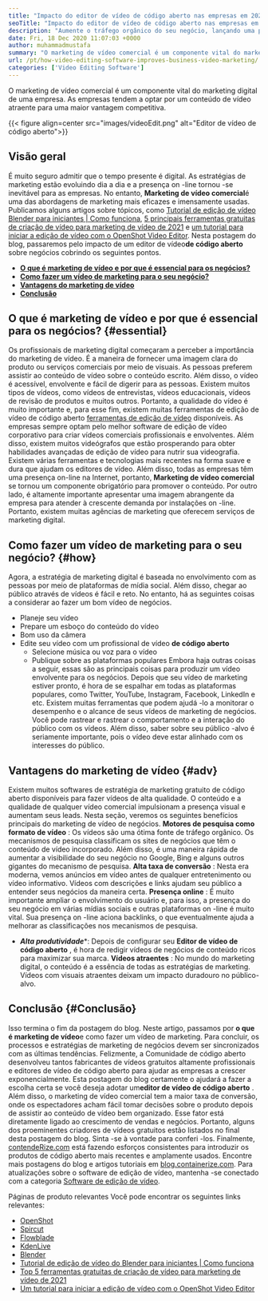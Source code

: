 ```yaml
---
title: "Impacto do editor de vídeo de código aberto nas empresas em 2021" 
seoTitle: "Impacto do editor de vídeo de código aberto nas empresas em 2021" 
description: "Aumente o tráfego orgânico do seu negócio, lançando uma poderosa campanha em vídeo. Esta postagem do blog explica os benefícios do uso de um editor de vídeo de código aberto." 
date: Fri, 18 Dec 2020 11:07:03 +0000
author: muhammadmustafa
summary: "O marketing de vídeo comercial é um componente vital do marketing digital de uma empresa. As empresas tendem a optar por um conteúdo de vídeo atraente para uma maior vantagem competitiva." 
url: /pt/how-video-editing-software-improves-business-video-marketing/
categories: ['Video Editing Software']
---
```


O marketing de vídeo comercial é um componente vital do marketing digital de uma empresa. As empresas tendem a optar por um conteúdo de vídeo atraente para uma maior vantagem competitiva.

{{< figure align=center src="images/videoEdit.png" alt="Editor de vídeo de código aberto">}}


## Visão geral
É muito seguro admitir que o tempo presente é digital. As estratégias de marketing estão evoluindo dia a dia e a presença on -line tornou -se inevitável para as empresas. No entanto, **Marketing de vídeo comercial**é uma das abordagens de marketing mais eficazes e imensamente usadas. Publicamos alguns artigos sobre tópicos, como [Tutorial de edição de vídeo Blender para iniciantes | Como funciona][2], [5 principais ferramentas gratuitas de criação de vídeo para marketing de vídeo de 2021][3] e [um tutorial para iniciar a edição de vídeo com o OpenShot Video Editor][4]. Nesta postagem do blog, passaremos pelo impacto de um editor de vídeo**de código aberto** sobre negócios cobrindo os seguintes pontos.
* **[O que é marketing de vídeo e por que é essencial para os negócios?][5]** 
* **[Como fazer um vídeo de marketing para o seu negócio?][6]** 
* **[Vantagens do marketing de vídeo][7]** 
* **[Conclusão][8]** 

## O que é marketing de vídeo e por que é essencial para os negócios? {#essential}

Os profissionais de marketing digital começaram a perceber a importância do marketing de vídeo. É a maneira de fornecer uma imagem clara do produto ou serviços comerciais por meio de visuais. As pessoas preferem assistir ao conteúdo de vídeo sobre o conteúdo escrito. Além disso, o vídeo é acessível, envolvente e fácil de digerir para as pessoas. Existem muitos tipos de vídeos, como vídeos de entrevistas, vídeos educacionais, vídeos de revisão de produtos e muitos outros. Portanto, a qualidade do vídeo é muito importante e, para esse fim, existem muitas ferramentas de edição de vídeo de código aberto [ferramentas de edição de vídeo][1] disponíveis. As empresas sempre optam pelo melhor software de edição de vídeo corporativo para criar vídeos comerciais profissionais e envolventes.
Além disso, existem muitos videógrafos que estão prosperando para obter habilidades avançadas de edição de vídeo para nutrir sua videografia. Existem várias ferramentas e tecnologias mais recentes na forma suave e dura que ajudam os editores de vídeo. Além disso, todas as empresas têm uma presença on-line na Internet, portanto, **Marketing de vídeo comercial** se tornou um componente obrigatório para promover o conteúdo. Por outro lado, é altamente importante apresentar uma imagem abrangente da empresa para atender à crescente demanda por instalações on -line. Portanto, existem muitas agências de marketing que oferecem serviços de marketing digital.

## Como fazer um vídeo de marketing para o seu negócio? {#how}

Agora, a estratégia de marketing digital é baseada no envolvimento com as pessoas por meio de plataformas de mídia social. Além disso, chegar ao público através de vídeos é fácil e reto. No entanto, há as seguintes coisas a considerar ao fazer um bom vídeo de negócios.
  * Planeje seu vídeo
  * Prepare um esboço do conteúdo do vídeo
  * Bom uso da câmera
* Edite seu vídeo com um profissional de vídeo **de código aberto** 
  * Selecione música ou voz para o vídeo
  * Publique sobre as plataformas populares
Embora haja outras coisas a seguir, essas são as principais coisas para produzir um vídeo envolvente para os negócios. Depois que seu vídeo de marketing estiver pronto, é hora de se espalhar em todas as plataformas populares, como Twitter, YouTube, Instagram, Facebook, LinkedIn e etc. Existem muitas ferramentas que podem ajudá -lo a monitorar o desempenho e o alcance de seus vídeos de marketing de negócios. Você pode rastrear e rastrear o comportamento e a interação do público com os vídeos. Além disso, saber sobre seu público -alvo é seriamente importante, pois o vídeo deve estar alinhado com os interesses do público.

## Vantagens do marketing de vídeo  {#adv}

Existem muitos softwares de estratégia de marketing gratuito de código aberto disponíveis para fazer vídeos de alta qualidade. O conteúdo e a qualidade de qualquer vídeo comercial impulsionam a presença visual e aumentam seus leads. Nesta seção, veremos os seguintes benefícios principais do marketing de vídeo de negócios.
**Motores de pesquisa como formato de vídeo** : Os vídeos são uma ótima fonte de tráfego orgânico. Os mecanismos de pesquisa classificam os sites de negócios que têm o conteúdo de vídeo incorporado. Além disso, é uma maneira rápida de aumentar a visibilidade do seu negócio no Google, Bing e alguns outros gigantes do mecanismo de pesquisa.
**Alta taxa de conversão** : Nesta era moderna, vemos anúncios em vídeo antes de qualquer entretenimento ou vídeo informativo. Vídeos com descrições e links ajudam seu público a entender seus negócios da maneira certa.
**Presença online** : É muito importante ampliar o envolvimento do usuário e, para isso, a presença do seu negócio em várias mídias sociais e outras plataformas on -line é muito vital. Sua presença on -line aciona backlinks, o que eventualmente ajuda a melhorar as classificações nos mecanismos de pesquisa.
* ***Alta produtividade****: Depois de configurar seu **Editor de vídeo de código aberto** , é hora de redigir vídeos de negócios de conteúdo ricos para maximizar sua marca.
**Vídeos atraentes** : No mundo do marketing digital, o conteúdo é a essência de todas as estratégias de marketing. Vídeos com visuais atraentes deixam um impacto duradouro no público-alvo.

## Conclusão {#Conclusão}

Isso termina o fim da postagem do blog. Neste artigo, passamos por **o que é marketing de vídeo**e como fazer um vídeo de marketing. Para concluir, os processos e estratégias de marketing de negócios devem ser sincronizados com as últimas tendências. Felizmente, a Comunidade de código aberto desenvolveu tantos fabricantes de vídeos gratuitos altamente profissionais e editores de vídeo de código aberto para ajudar as empresas a crescer exponencialmente. Esta postagem do blog certamente o ajudará a fazer a escolha certa se você deseja adotar um**editor de vídeo de código aberto** . Além disso, o marketing de vídeo comercial tem a maior taxa de conversão, onde os espectadores acham fácil tomar decisões sobre o produto depois de assistir ao conteúdo de vídeo bem organizado. Esse fator está diretamente ligado ao crescimento de vendas e negócios. Portanto, alguns dos proeminentes criadores de vídeos gratuitos estão listados no final desta postagem do blog. Sinta -se à vontade para conferi -los.
Finalmente, [contendeRize.com][9] está fazendo esforços consistentes para introduzir os produtos de código aberto mais recentes e amplamente usados. Encontre mais postagens do blog e artigos tutoriais em [blog.containerize.com][10]. Para atualizações sobre o software de edição de vídeo, mantenha -se conectado com a categoria [Software de edição de vídeo][1].

Páginas de produto relevantes
Você pode encontrar os seguintes links relevantes:
  * [OpenShot][11]
  * [Spircut][12]
  * [Flowblade][13]
  * [KdenLive][14]
  * [Blender][15]
  * [Tutorial de edição de vídeo do Blender para iniciantes | Como funciona][2]
  * [Top 5 ferramentas gratuitas de criação de vídeo para marketing de vídeo de 2021][3]
  * [Um tutorial para iniciar a edição de vídeo com o OpenShot Video Editor][4]



[1]: https://products.containerize.com/video-editing-software
[2]: https://blog.containerize.com/video-editing-software/blender-video-editing-tutorial-for-beginners/
[3]: https://blog.containerize.com/video-editing-software/top-5-open-source-video-editor-software-for-video-marketing/
[4]: https://blog.containerize.com/video-editing-software/openshot-video-editor-tutorial-for-beginners-open-source/
[5]: #essential
[6]: #how
[7]: #adv
[8]: #Conclusion
[9]: https://www.containerize.com/
[10]: https://blog.containerize.com/
[11]: https://products.containerize.com/video-editing-software/openshot
[12]: https://products.containerize.com/video-editing-software/shotcut
[13]: https://products.containerize.com/video-editing-software/flowblade
[14]: https://products.containerize.com/video-editing-software/kdenlive
[15]: https://products.containerize.com/video-editing-software/blender
